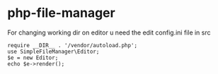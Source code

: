 
# php-file-manager

For changing working dir on editor u need the edit config.ini file in src

    require __DIR__ . '/vendor/autoload.php';
    use SimpleFileManager\Editor;
    $e = new Editor;
    echo $e->render();


